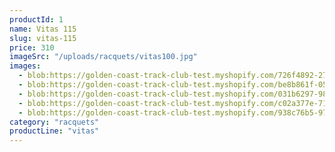 ```yaml
---
productId: 1
name: Vitas 115
slug: vitas-115
price: 310
imageSrc: "/uploads/racquets/vitas100.jpg"
images:
  - blob:https://golden-coast-track-club-test.myshopify.com/726f4892-27c8-475b-a6d1-d48beef87149
  - blob:https://golden-coast-track-club-test.myshopify.com/be8b861f-0574-48de-98dd-354326e6bc8a
  - blob:https://golden-coast-track-club-test.myshopify.com/031b6297-98e4-477d-a5d0-f5eead6fb0f9
  - blob:https://golden-coast-track-club-test.myshopify.com/c02a377e-715f-437c-bbc2-6fbd5ac41928
  - blob:https://golden-coast-track-club-test.myshopify.com/938c76b5-9708-458d-82f6-e36551fb1e6a
category: "racquets"
productLine: "vitas"
---
```

